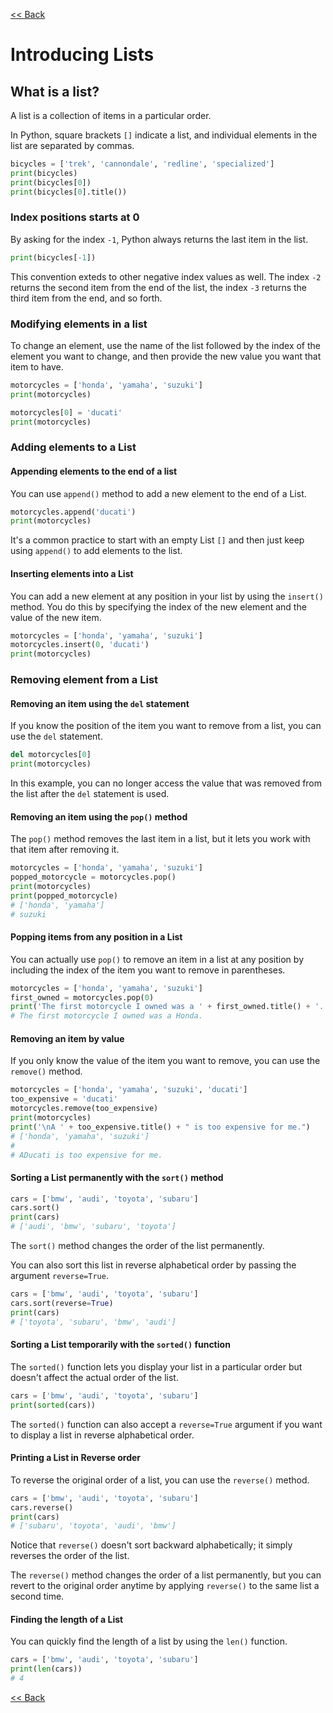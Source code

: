 [<< Back](README.md)

# Introducing Lists

## What is a list?

A list is a collection of items in a particular order.

In Python, square brackets `[]` indicate a list, and individual elements in the list are separated by commas.

```python
bicycles = ['trek', 'cannondale', 'redline', 'specialized']
print(bicycles)
print(bicycles[0])
print(bicycles[0].title())
```

### Index positions starts at 0

By asking for the index `-1`, Python always returns the last item in the list.

```python
print(bicycles[-1])
```

This convention exteds to other negative index values as well. The index `-2` returns the second item from the end of the list, the index `-3` returns the third item from the end, and so forth.

### Modifying elements in a list

To change an element, use the name of the list followed by the index of the element you want to change, and then provide the new value you want that item to have.

```python
motorcycles = ['honda', 'yamaha', 'suzuki']
print(motorcycles)

motorcycles[0] = 'ducati'
print(motorcycles)
```

### Adding elements to a List

#### Appending elements to the end of a list

You can use `append()` method to add a new element to the end of a List.

```python
motorcycles.append('ducati')
print(motorcycles)
```

It's a common practice to start with an empty List `[]` and then just keep using `append()` to add elements to the list.

#### Inserting elements into a List

You can add a new element at any position in your list by using the `insert()` method. You do this by specifying the index of the new element and the value of the new item.

```python
motorcycles = ['honda', 'yamaha', 'suzuki']
motorcycles.insert(0, 'ducati')
print(motorcycles)
```

### Removing element from a List

#### Removing an item using the `del` statement

If you know the position of the item you want to remove from a list, you can use the `del` statement.

```python
del motorcycles[0]
print(motorcycles)
```

In this example, you can no longer access the value that was removed from the list after the `del` statement is used.

#### Removing an item using the `pop()` method

The `pop()` method removes the last item in a list, but it lets you work with that item after removing it.

```python
motorcycles = ['honda', 'yamaha', 'suzuki']
popped_motorcycle = motorcycles.pop()
print(motorcycles)
print(popped_motorcycle)
# ['honda', 'yamaha']
# suzuki
```

#### Popping items from any position in a List

You can actually use `pop()` to remove an item in a list at any position by including the index of the item you want to remove in parentheses.

```python
motorcycles = ['honda', 'yamaha', 'suzuki']
first_owned = motorcycles.pop(0)
print('The first motorcycle I owned was a ' + first_owned.title() + '.')
# The first motorcycle I owned was a Honda.
```

#### Removing an item by value

If you only know the value of the item you want to remove, you can use the `remove()` method.

```python
motorcycles = ['honda', 'yamaha', 'suzuki', 'ducati']
too_expensive = 'ducati'
motorcycles.remove(too_expensive)
print(motorcycles)
print('\nA ' + too_expensive.title() + " is too expensive for me.")
# ['honda', 'yamaha', 'suzuki']
#
# ADucati is too expensive for me.
```

#### Sorting a List permanently with the `sort()` method

```python
cars = ['bmw', 'audi', 'toyota', 'subaru']
cars.sort()
print(cars)
# ['audi', 'bmw', 'subaru', 'toyota']
```

The `sort()` method changes the order of the list permanently.

You can also sort this list in reverse alphabetical order by passing the argument `reverse=True`.

```python
cars = ['bmw', 'audi', 'toyota', 'subaru']
cars.sort(reverse=True)
print(cars)
# ['toyota', 'subaru', 'bmw', 'audi']
```

#### Sorting a List temporarily with the `sorted()` function

The `sorted()` function lets you display your list in a particular order but doesn't affect the actual order of the list.

```python
cars = ['bmw', 'audi', 'toyota', 'subaru']
print(sorted(cars))
```

The `sorted()` function can also accept a `reverse=True` argument if you want to display a list in reverse alphabetical order.

#### Printing a List in Reverse order

To reverse the original order of a list, you can use the `reverse()` method.

```python
cars = ['bmw', 'audi', 'toyota', 'subaru']
cars.reverse()
print(cars)
# ['subaru', 'toyota', 'audi', 'bmw']
```

Notice that `reverse()` doesn't sort backward alphabetically; it simply reverses the order of the list.

The `reverse()` method changes the order of a list permanently, but you can revert to the original order anytime by applying `reverse()` to the same list a second time.

#### Finding the length of a List

You can quickly find the length of a list by using the `len()` function.

```python
cars = ['bmw', 'audi', 'toyota', 'subaru']
print(len(cars))
# 4
```

[<< Back](README.md)
